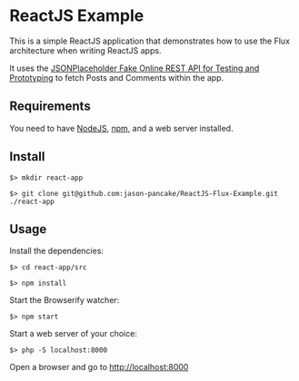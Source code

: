 # ReactJS Example

This is a simple ReactJS application that demonstrates how to use the Flux architecture when writing ReactJS apps.
 
It uses the [JSONPlaceholder Fake Online REST API for Testing and Prototyping](http://jsonplaceholder.typicode.com/) to
 fetch Posts and Comments within the app.
 
## Requirements
 
You need to have [NodeJS](http://nodejs.org), [npm](http://www.npmjs.com), and a web server installed.

## Install

```
$> mkdir react-app
```

```
$> git clone git@github.com:jason-pancake/ReactJS-Flux-Example.git ./react-app
```

## Usage

Install the dependencies:

```
$> cd react-app/src
```

```
$> npm install
```

Start the Browserify watcher:

```
$> npm start
```

Start a web server of your choice:

```
$> php -S localhost:8000
```

Open a browser and go to [http://localhost:8000](http://localhost:8000)